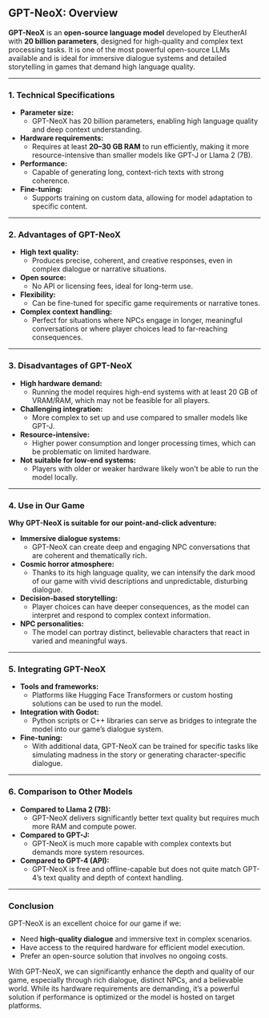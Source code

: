 ## **GPT-NeoX: Overview**

**GPT-NeoX** is an **open-source language model** developed by EleutherAI with **20 billion parameters**, designed for high-quality and complex text processing tasks. It is one of the most powerful open-source LLMs available and is ideal for immersive dialogue systems and detailed storytelling in games that demand high language quality.

---

### **1. Technical Specifications**

- **Parameter size:**
    - GPT-NeoX has 20 billion parameters, enabling high language quality and deep context understanding.
- **Hardware requirements:**
    - Requires at least **20–30 GB RAM** to run efficiently, making it more resource-intensive than smaller models like GPT-J or Llama 2 (7B).
- **Performance:**
    - Capable of generating long, context-rich texts with strong coherence.
- **Fine-tuning:**
    - Supports training on custom data, allowing for model adaptation to specific content.

---

### **2. Advantages of GPT-NeoX**

- **High text quality:**
    - Produces precise, coherent, and creative responses, even in complex dialogue or narrative situations.
- **Open source:**
    - No API or licensing fees, ideal for long-term use.
- **Flexibility:**
    - Can be fine-tuned for specific game requirements or narrative tones.
- **Complex context handling:**
    - Perfect for situations where NPCs engage in longer, meaningful conversations or where player choices lead to far-reaching consequences.

---

### **3. Disadvantages of GPT-NeoX**

- **High hardware demand:**
    - Running the model requires high-end systems with at least 20 GB of VRAM/RAM, which may not be feasible for all players.
- **Challenging integration:**
    - More complex to set up and use compared to smaller models like GPT-J.
- **Resource-intensive:**
    - Higher power consumption and longer processing times, which can be problematic on limited hardware.
- **Not suitable for low-end systems:**
    - Players with older or weaker hardware likely won't be able to run the model locally.

---

### **4. Use in Our Game**

**Why GPT-NeoX is suitable for our point-and-click adventure:**

- **Immersive dialogue systems:**
    - GPT-NeoX can create deep and engaging NPC conversations that are coherent and thematically rich.
- **Cosmic horror atmosphere:**
    - Thanks to its high language quality, we can intensify the dark mood of our game with vivid descriptions and unpredictable, disturbing dialogue.
- **Decision-based storytelling:**
    - Player choices can have deeper consequences, as the model can interpret and respond to complex context information.
- **NPC personalities:**
    - The model can portray distinct, believable characters that react in varied and meaningful ways.

---

### **5. Integrating GPT-NeoX**

- **Tools and frameworks:**
    - Platforms like Hugging Face Transformers or custom hosting solutions can be used to run the model.
- **Integration with Godot:**
    - Python scripts or C++ libraries can serve as bridges to integrate the model into our game’s dialogue system.
- **Fine-tuning:**
    - With additional data, GPT-NeoX can be trained for specific tasks like simulating madness in the story or generating character-specific dialogue.

---

### **6. Comparison to Other Models**

- **Compared to Llama 2 (7B):**
    - GPT-NeoX delivers significantly better text quality but requires much more RAM and compute power.
- **Compared to GPT-J:**
    - GPT-NeoX is much more capable with complex contexts but demands more system resources.
- **Compared to GPT-4 (API):**
    - GPT-NeoX is free and offline-capable but does not quite match GPT-4’s text quality and depth of context handling.

---

### **Conclusion**

GPT-NeoX is an excellent choice for our game if we:

- Need **high-quality dialogue** and immersive text in complex scenarios.
- Have access to the required hardware for efficient model execution.
- Prefer an open-source solution that involves no ongoing costs.

With GPT-NeoX, we can significantly enhance the depth and quality of our game, especially through rich dialogue, distinct NPCs, and a believable world. While its hardware requirements are demanding, it’s a powerful solution if performance is optimized or the model is hosted on target platforms.
